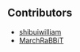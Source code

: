 ## Contributors

- [shibuiwilliam](https://github.com/shibuiwilliam)
- [MarchRaBBiT](https://github.com/MarchRaBBiT)
